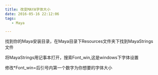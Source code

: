```yaml
---
title: 改变MAYA字体大小
date: 2016-05-16 22:12:06
tags:
   - Maya

---
```


找到你的Maya安装目录，在Maya目录下Resources文件夹下找到MayaStrings文件

将MayaStrings用记事本打开，搜索Font_win,这是windows下字体设置

修改*Font_win=后引号内第一个数字为你想要的字体大小
